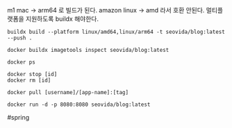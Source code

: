 


m1 mac -> arm64 로 빌드가 된다. 
amazon linux -> amd 라서 호환 안된다. 
멀티플랫폼을 지원하도록 buildx 해야한다. 

```
buildx build --platform linux/amd64,linux/arm64 -t seovida/blog:latest --push .
```


```
docker buildx imagetools inspect seovida/blog:latest
```


```
docker ps 

docker stop [id]
docker rm [id]
```


```
docker pull [username]/[app-name]:[tag]
```

```
docker run -d -p 8080:8080 seovida/blog:latest
```





#spring 